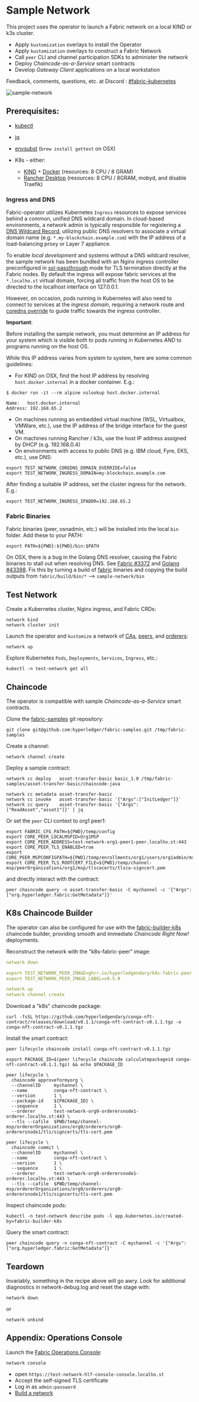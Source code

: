 # Sample Network 

This project uses the operator to launch a Fabric network on a local KIND or k3s cluster.

- Apply `kustomization` overlays to install the Operator
- Apply `kustomization` overlays to construct a Fabric Network 
- Call `peer` CLI and channel participation SDKs to administer the network
- Deploy _Chaincode-as-a-Service_ smart contracts
- Develop _Gateway Client_ applications on a local workstation 

Feedback, comments, questions, etc. at Discord : [#fabric-kubernetes](https://discord.gg/hyperledger)

![sample-network](../docs/images/fabric-operator-sample-network.png)

## Prerequisites:

- [kubectl](https://kubernetes.io/docs/tasks/tools/)
- [jq](https://stedolan.github.io/jq/)
- [envsubst](https://www.gnu.org/software/gettext/manual/html_node/envsubst-Invocation.html) (`brew install gettext` on OSX)

- K8s - either:
    - [KIND](https://kind.sigs.k8s.io/docs/user/quick-start/#installation) + [Docker](https://www.docker.com) (resources: 8 CPU / 8 GRAM)
    - [Rancher Desktop](https://rancherdesktop.io) (resources: 8 CPU / 8GRAM, mobyd, and disable Traefik)
  

### Ingress and DNS 

Fabric-operator utilizes Kubernetes `Ingress` resources to expose services behind a common, unified 
DNS wildcard domain. In cloud-based environments, a network admin is typically responsible for 
registering a [DNS Wildcard Record](https://en.wikipedia.org/wiki/Wildcard_DNS_record), utilizing public 
DNS resolvers to associate a virtual domain name (e.g. `*.my-blockchain.example.com`) with the IP address 
of a load-balancing proxy or Layer 7 appliance.

To enable _local development_ and systems without a DNS wildcard resolver, the sample network has been bundled with 
an Nginx ingress controller preconfigured in [ssl-passthrough](https://kubernetes.github.io/ingress-nginx/user-guide/tls/#ssl-passthrough) mode 
for TLS termination directly at the Fabric nodes.  By default the ingress will expose fabric services at the 
`*.localho.st` virtual domain, forcing all traffic from the host OS to be directed to the localhost interface 
on 127.0.0.1.

However, on occasion, pods running in Kubernetes will also need to connect to services at the _ingress domain_, 
requiring a network route and [coredns override](todo-link) to guide traffic towards the ingress controller.

**Important**:

Before installing the sample network, you must determine an IP address for your system which is visible _both_ to pods running in Kubernetes _AND_ to programs running on the 
host OS.

While this IP address varies from system to system, here are some common guidelines:

- For KIND on OSX, find the host IP address by resolving `host.docker.internal` in a docker container.  E.g.: 
```shell
$ docker run -it --rm alpine nslookup host.docker.internal

Name:	host.docker.internal
Address: 192.168.65.2
```
- On machines running an embedded virtual machine (WSL, Virtualbox, VMWare, etc.), use the IP address of the
  bridge interface for the guest VM.
- On machines running Rancher / k3s, use the host IP address assigned by DHCP (e.g. 192.168.0.4)
- On environments with access to public DNS (e.g. IBM cloud, Fyre, EKS, etc.), use DNS: 
```shell
export TEST_NETWORK_COREDNS_DOMAIN_OVERRIDE=false
export TEST_NETWORK_INGRESS_DOMAIN=my-blockchain.example.com
```


After finding a suitable IP address, set the cluster ingress for the network.  E.g.: 
```shell
export TEST_NETWORK_INGRESS_IPADDR=192.168.65.2
```



### Fabric Binaries 

Fabric binaries (peer, osnadmin, etc.) will be installed into the local `bin` folder.  Add these to your PATH: 

```shell
export PATH=${PWD}:${PWD}/bin:$PATH
```

On OSX, there is a bug in the Golang DNS resolver, causing the Fabric binaries to stall out when resolving DNS.
See [Fabric #3372](https://github.com/hyperledger/fabric/issues/3372) and [Golang #43398](https://github.com/golang/go/issues/43398). 
Fix this by turning a build of [fabric](https://github.com/hyperledger/fabric) binaries and copying the build outputs
from `fabric/build/bin/*` --> `sample-network/bin`


## Test Network 

Create a Kubernetes cluster, Nginx ingress, and Fabric CRDs:
```shell
network kind
network cluster init
```

Launch the operator and `kustomize` a network of [CAs](config/cas), [peers](config/peers), and [orderers](config/orderers):
```shell
network up 
```

Explore Kubernetes `Pods`, `Deployments`, `Services`, `Ingress`, etc.:
```shell
kubectl -n test-network get all 
```

## Chaincode 

The operator is compatible with sample _Chaincode-as-a-Service_ smart contracts.

Clone the [fabric-samples](https://github.com/hyperledger/fabric-samples) git repository:
```shell
git clone git@github.com:hyperledger/fabric-samples.git /tmp/fabric-samples
```

Create a channel:
```shell
network channel create
```

Deploy a sample contract:
```shell
network cc deploy   asset-transfer-basic basic_1.0 /tmp/fabric-samples/asset-transfer-basic/chaincode-java

network cc metadata asset-transfer-basic 
network cc invoke   asset-transfer-basic '{"Args":["InitLedger"]}'
network cc query    asset-transfer-basic '{"Args":["ReadAsset","asset1"]}' | jq 
```

Or set the `peer` CLI context to org1 peer1:
```shell
export FABRIC_CFG_PATH=${PWD}/temp/config
export CORE_PEER_LOCALMSPID=Org1MSP
export CORE_PEER_ADDRESS=test-network-org1-peer1-peer.localho.st:443
export CORE_PEER_TLS_ENABLED=true
export CORE_PEER_MSPCONFIGPATH=${PWD}/temp/enrollments/org1/users/org1admin/msp
export CORE_PEER_TLS_ROOTCERT_FILE=${PWD}/temp/channel-msp/peerOrganizations/org1/msp/tlscacerts/tlsca-signcert.pem
```

and directly interact with the contract:
```shell
peer chaincode query -n asset-transfer-basic -C mychannel -c '{"Args":["org.hyperledger.fabric:GetMetadata"]}'
```

## K8s Chaincode Builder

The operator can also be configured for use with the [fabric-builder-k8s](https://github.com/hyperledgendary/fabric-builder-k8s) 
chaincode builder, providing smooth and immediate _Chaincode Right Now!_ deployments.

Reconstruct the network with the "k8s-fabric-peer" image: 
```yaml
network down

export TEST_NETWORK_PEER_IMAGE=ghcr.io/hyperledgendary/k8s-fabric-peer
export TEST_NETWORK_PEER_IMAGE_LABEL=v0.5.0

network up
network channel create
```

Download a "k8s" chaincode package:
```shell
curl -fsSL https://github.com/hyperledgendary/conga-nft-contract/releases/download/v0.1.1/conga-nft-contract-v0.1.1.tgz -o conga-nft-contract-v0.1.1.tgz
```

Install the smart contract:
```shell
peer lifecycle chaincode install conga-nft-contract-v0.1.1.tgz

export PACKAGE_ID=$(peer lifecycle chaincode calculatepackageid conga-nft-contract-v0.1.1.tgz) && echo $PACKAGE_ID

peer lifecycle \
  chaincode approveformyorg \
  --channelID     mychannel \
  --name          conga-nft-contract \
  --version       1 \
  --package-id    ${PACKAGE_ID} \
  --sequence      1 \
  --orderer       test-network-org0-orderersnode1-orderer.localho.st:443 \
  --tls --cafile  $PWD/temp/channel-msp/ordererOrganizations/org0/orderers/org0-orderersnode1/tls/signcerts/tls-cert.pem  
  
peer lifecycle \
  chaincode commit \
  --channelID     mychannel \
  --name          conga-nft-contract \
  --version       1 \
  --sequence      1 \
  --orderer       test-network-org0-orderersnode1-orderer.localho.st:443 \
  --tls --cafile  $PWD/temp/channel-msp/ordererOrganizations/org0/orderers/org0-orderersnode1/tls/signcerts/tls-cert.pem  

```

Inspect chaincode pods:
```shell
kubectl -n test-network describe pods -l app.kubernetes.io/created-by=fabric-builder-k8s
```

Query the smart contract:
```shell
peer chaincode query -n conga-nft-contract -C mychannel -c '{"Args":["org.hyperledger.fabric:GetMetadata"]}'
```


## Teardown 

Invariably, something in the recipe above will go awry. Look for additional diagnostics in network-debug.log and
reset the stage with:

```shell
network down
```
or 
```shell
network unkind 
```


## Appendix: Operations Console

Launch the [Fabric Operations Console](https://github.com/hyperledger-labs/fabric-operations-console):
```shell
network console
```

- open `https://test-network-hlf-console-console.localho.st`
- Accept the self-signed TLS certificate
- Log in as `admin:password`
- [Build a network](https://cloud.ibm.com/docs/blockchain?topic=blockchain-ibp-console-build-network)



